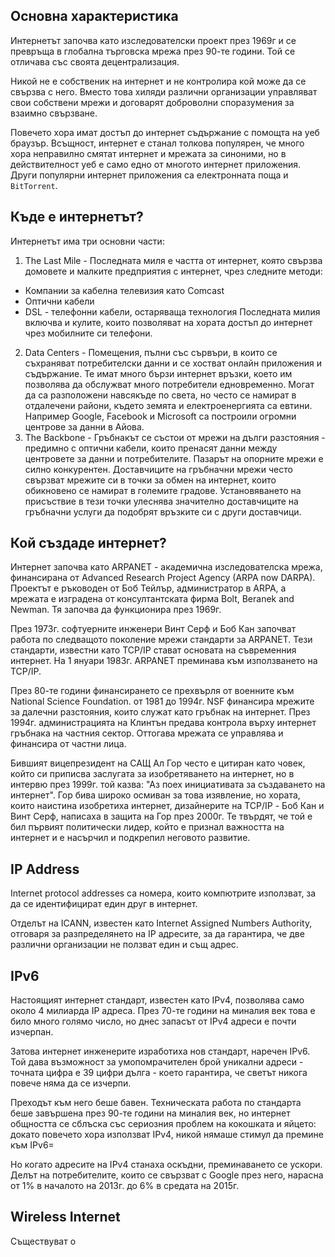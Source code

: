 
## Основна характеристика

Интернетът започва като изследователски проект през 1969г и се превръща в глобална търговска мрежа през 90-те години.  Той се отличава със своята децентрализация.

Никой не е собственик на интернет и не контролира кой може да се свързва с него. Вместо това хиляди различни организации управляват свои собствени мрежи и договарят доброволни споразумения за взаимно свързване. 

Повечето хора имат достъп до интернет съдържание с помощта на уеб браузър. Всъщност, интернет е станал толкова популярен, че много хора неправилно смятат интернет и мрежата за синоними, но в действителност уеб е само едно от многото интернет приложения. Други популярни интернет приложения са електронната поща и `BitTorrent`.

## Къде е интернетът?

Интернетът има три основни части:

1. The Last Mile - Последната миля е частта от интернет, която свързва домовете и малките предприятия с интернет, чрез следните методи:
-  Компании за кабелна телевизия като Comcast
- Оптични кабели 
- DSL - телефонни кабели, остаряваща технология
	Последната милия включва и кулите, които позволяват на хората достъп до интернет чрез мобилните си телефони. 

2.  Data Centers - Помещения, пълни със сървъри, в които се съхраняват потребителски данни и се хостват онлайн приложения и съдържание. Те имат много бързи интернет връзки, което им позволява да обслужват много потребители едновременно. Могат да са разположени навсякъде по света, но често се намират в отдалечени райони, където земята и електроенергията са евтини. Например Google, Facebook и Microsoft са построили огромни центрове за данни в Айова.
3. The Backbone - Гръбнакът се състои от мрежи на дълги разстояния - предимно с оптични кабели, които пренасят данни между центровете за данни и потребителите. Пазарът на опорните мрежи е силно конкурентен. Доставчиците на гръбначни мрежи често свързват мрежите си в точки за обмен на интернет, които обикновено се намират в големите градове. Установяването на присъствие в тези точки улеснява значително доставчиците на гръбначни услуги да подобрят връзките си с други доставчици. 

## Кой създаде интернет? 

Интернет започва като ARPANET - академична изследователска мрежа, финансирана от Advanced Research Project Agency (ARPA now DARPA). Проектът е ръководен от Боб Тейлър, администратор в ARPA, а мрежата е изградена от консултантската фирма Bolt, Beranek and Newman. Тя започва да функционира през 1969г.

През 1973г. софтуерните инженери Винт Серф и Боб Кан започват работа по следващото поколение мрежи стандарти за ARPANET. Тези стандарти, известни като TCP/IP стават основата на съвременния интернет. На 1 януари 1983г. ARPANET преминава към използването на TCP/IP.

През 80-те години финансирането се прехвърля от военните към National Science Foundation. от 1981 до 1994г. NSF финансира мрежите за далечни разстояния, които служат като гръбнак на интернет. През 1994г. администрацията на Клинтън предава контрола върху интернет гръбнака на частния сектор. Оттогава мрежата се управлява и финансира от частни лица.

Бившият вицепрезидент на САЩ Ал Гор често е цитиран като човек, който си приписва заслугата за изобретяването на интернет, но в интервю през 1999г. той казва: "Аз поех инициативата за създаването на интернет". Гор бива широко осмиван за това изявление, но хората, които наистина изобретиха интернет, дизайнерите на TCP/IP - Боб Кан и Винт Серф, написаха в защита на Гор през 2000г. Те твърдят, че той е бил първият политически лидер, който е признал важността на интернет и е насърчил и подкрепил неговото развитие.

## IP Address

Internet protocol addresses  са номера, които компютрите използват, за да се идентифицират един друг в интернет. 

Отделът на ICANN, известен като Internet Assigned Numbers Authority, отговаря за разпределянето на IP адресите, за да гарантира, че две различни организации не ползват един  и същ адрес.

## IPv6

Настоящият интернет стандарт, известен като IPv4, позволява само около 4 милиарда IP адреса. През 70-те години на миналия век това е било много голямо число, но днес запасът от IPv4 адреси е почти изчерпан.

Затова интернет инженерите изработиха нов стандарт, наречен IPv6. Той дава възможност за умопомрачителен брой уникални адреси  - точната цифра е 39 цифри дълга - което гарантира, че светът никога повече няма да се изчерпи. 

Преходът към него беше бавен. Техническата работа по стандарта беше завършена през 90-те години на миналия век, но интернет общността се сблъска със сериозния проблем на кокошката и яйцето: докато повечето хора използват IPv4, никой нямаше стимул да премине към IPv6=

Но когато адресите на IPv4 станаха оскъдни, преминаването се ускори. Делът на потребителите, които се свързват с Google през него, нарасна от 1% в началото на 2013г. до 6% в средата на 2015г.

## Wireless Internet

Съществуват о